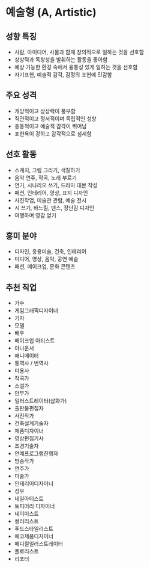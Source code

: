 # 예술형 (A, Artistic)

## 성향 특징

- 사람, 아이디어, 사물과 함께 창의적으로 일하는 것을 선호함
- 상상력과 독창성을 발휘하는 활동을 좋아함
- 예상 가능한 환경 속에서 융통성 있게 일하는 것을 선호함
- 자기표현, 예술적 감각, 감정의 표현에 민감함

## 주요 성격

- 개방적이고 상상력이 풍부함
- 직관적이고 정서적이며 독립적인 성향
- 충동적이고 예술적 감각이 뛰어남
- 표현욕이 강하고 감각적으로 섬세함

## 선호 활동

- 스케치, 그림 그리기, 색칠하기
- 음악 연주, 작곡, 노래 부르기
- 연기, 시나리오 쓰기, 드라마 대본 작성
- 패션, 인테리어, 영상, 표지 디자인
- 사진작업, 미술관 관람, 예술 전시
- 시 쓰기, 바느질, 댄스, 장난감 디자인
- 여행하며 영감 얻기

## 흥미 분야

- 디자인, 응용미술, 건축, 인테리어
- 미디어, 영상, 음악, 공연 예술
- 패션, 메이크업, 문화 콘텐츠

## 추천 직업

- 가수  
- 게임그래픽디자이너  
- 기자  
- 모델  
- 배우  
- 메이크업 아티스트  
- 아나운서  
- 애니메이터  
- 통역사 / 번역사  
- 미용사  
- 작곡가  
- 소설가  
- 안무가  
- 일러스트레이터(삽화가)  
- 출판물편집자  
- 사진작가  
- 건축설계기술자  
- 제품디자이너  
- 영상편집기사  
- 조경기술자  
- 연예프로그램진행자  
- 방송작가  
- 연주가  
- 미술가  
- 인테리어디자이너  
- 성우  
- 네일아티스트  
- 토피어리 디자이너  
- 네이미스트  
- 컬러리스트  
- 푸드스타일리스트  
- 에코제품디자이너  
- 메디컬일러스트레이터  
- 플로리스트  
- 리포터
